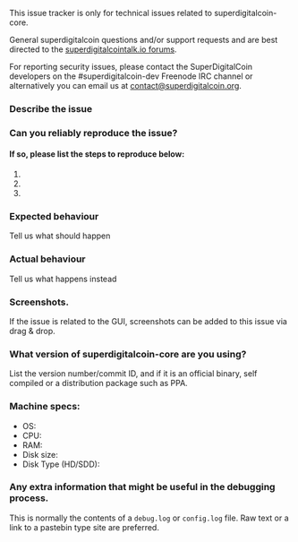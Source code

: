 <!--- Remove sections that do not apply -->

This issue tracker is only for technical issues related to superdigitalcoin-core.

General superdigitalcoin questions and/or support requests and are best directed to the [superdigitalcointalk.io forums](https://superdigitalcointalk.io/).

For reporting security issues, please contact the SuperDigitalCoin developers on the #superdigitalcoin-dev Freenode IRC channel or alternatively you can email us at contact@superdigitalcoin.org.

### Describe the issue

### Can you reliably reproduce the issue?
#### If so, please list the steps to reproduce below:
1.
2.
3.

### Expected behaviour
Tell us what should happen

### Actual behaviour
Tell us what happens instead

### Screenshots.
If the issue is related to the GUI, screenshots can be added to this issue via drag & drop.

### What version of superdigitalcoin-core are you using?
List the version number/commit ID, and if it is an official binary, self compiled or a distribution package such as PPA.

### Machine specs:
- OS:
- CPU:
- RAM:
- Disk size:
- Disk Type (HD/SDD):

### Any extra information that might be useful in the debugging process.
This is normally the contents of a `debug.log` or `config.log` file. Raw text or a link to a pastebin type site are preferred.
